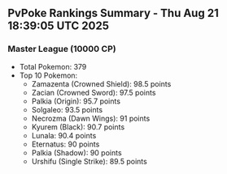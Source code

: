 ## PvPoke Rankings Summary - Thu Aug 21 18:39:05 UTC 2025

### Master League (10000 CP)
- Total Pokemon: 379
- Top 10 Pokemon:
  - Zamazenta (Crowned Shield): 98.5 points
  - Zacian (Crowned Sword): 97.5 points
  - Palkia (Origin): 95.7 points
  - Solgaleo: 93.5 points
  - Necrozma (Dawn Wings): 91 points
  - Kyurem (Black): 90.7 points
  - Lunala: 90.4 points
  - Eternatus: 90 points
  - Palkia (Shadow): 90 points
  - Urshifu (Single Strike): 89.5 points

